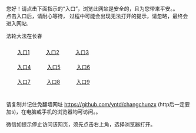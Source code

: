 您好！请点击下面指示的“入口”，浏览此网站是安全的，且为您带来平安。。 <br/>
点击入口后，请耐心等待， 过程中可能会出现无法打开的提示，请忽略，最终会进入网站. </br>

法轮大法在长春<br/>
<div style="padding:10px"><a style="margin:20px" target="_blank" href="https://dsapouv65zgx9.cloudfront.net/2Qpsp?vxdvsh" id="ccLink1" rel="nofollow">入口1</a> <a target="_blank" style="margin:20px" href="https://d1spcxzofcgsho.cloudfront.net/2Qpsp?zkzvxu" id="ccLink2" rel="nofollow">入口2</a> <a style="margin:20px" target="_blank" href="https://d38pct2w3lqlf0.cloudfront.net/2Qpsp?evktkl" id="ccLink3" rel="nofollow">入口3</a></div>

<div style="padding:10px" ><a style="margin:20px" target="_blank" href="https://dsapouv65zgx9.cloudfront.net/2Qpsp?vxdvsh" id="ccLink4" rel="nofollow">入口4</a> <a style="margin:20px" href="https://d1spcxzofcgsho.cloudfront.net/2Qpsp?zkzvxu" target="_blank" id="ccLink5" rel="nofollow">入口5</a> <a style="margin:20px" href="https://d38pct2w3lqlf0.cloudfront.net/2Qpsp?evktkl" target="_blank" id="ccLink6" rel="nofollow">入口6</a></div>

<div style="padding:10px"><a style="margin:20px" target="_blank" href="https://dsapouv65zgx9.cloudfront.net/2Qpsp?vxdvsh" id="ccLink7" rel="nofollow">入口7</a> <a style="margin:20px" href="https://d1spcxzofcgsho.cloudfront.net/2Qpsp?zkzvxu" target="_blank" id="ccLink8" rel="nofollow">入口8</a> <a style="margin:20px" target="_blank" href="https://d38pct2w3lqlf0.cloudfront.net/2Qpsp?evktkl" id="ccLink9" rel="nofollow">入口9</a></div>

<br/>



请复制并记住免翻墙网址 https://github.com/yntd/changchunzx (http后一定要加s)，在电脑或手机的浏览器均可访问。。<br/>

微信如提示停止访问该网页，须先点击右上角，选择浏览器打开。
